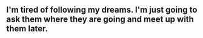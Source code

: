 ## I'm tired of following my dreams. I'm just going to ask them where they are going and meet up with them later.
